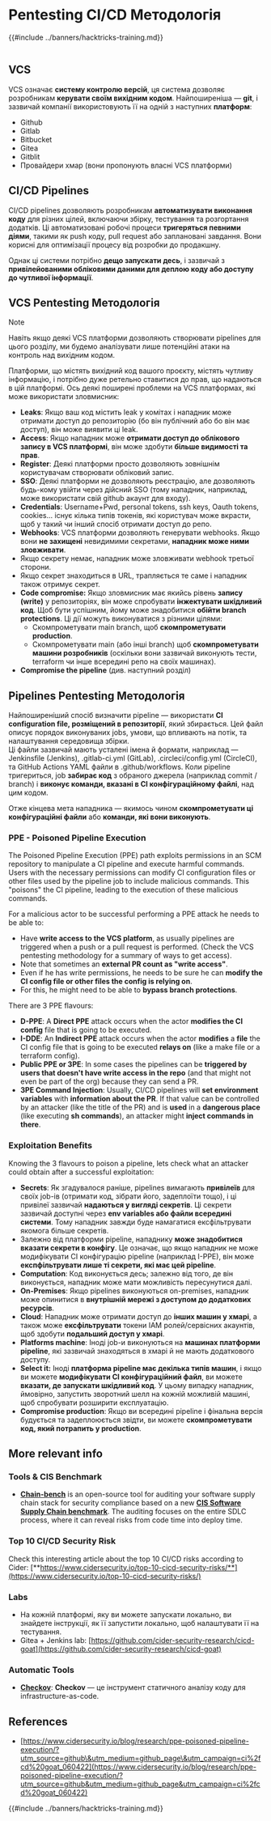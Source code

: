 # Pentesting CI/CD Методологія

{{#include ../banners/hacktricks-training.md}}

<figure><img src="../images/CLOUD-logo-letters.svg" alt=""><figcaption></figcaption></figure>

## VCS

VCS означає **систему контролю версій**, ця система дозволяє розробникам **керувати своїм вихідним кодом**. Найпоширеніша — **git**, і зазвичай компанії використовують її на одній з наступних **платформ**:

- Github
- Gitlab
- Bitbucket
- Gitea
- Gitblit
- Провайдери хмар (вони пропонують власні VCS платформи)


## CI/CD Pipelines

CI/CD pipelines дозволяють розробникам **автоматизувати виконання коду** для різних цілей, включаючи збірку, тестування та розгортання додатків. Ці автоматизовані робочі процеси **тригеряться певними діями**, такими як push коду, pull request або заплановані завдання. Вони корисні для оптимізації процесу від розробки до продакшну.

Однак ці системи потрібно **дещо запускати десь**, і зазвичай з **привілейованими обліковими даними для деплою коду або доступу до чутливої інформації**.

## VCS Pentesting Методологія

> [!NOTE]
> Навіть якщо деякі VCS платформи дозволяють створювати pipelines для цього розділу, ми будемо аналізувати лише потенційні атаки на контроль над вихідним кодом.

Платформи, що містять вихідний код вашого проєкту, містять чутливу інформацію, і потрібно дуже ретельно ставитися до прав, що надаються в цій платформі. Ось деякі поширені проблеми на VCS платформах, які може використати зловмисник:

- **Leaks**: Якщо ваш код містить leak у комітах і нападник може отримати доступ до репозиторію (бо він публічний або бо він має доступ), він може виявити ці leak.
- **Access**: Якщо нападник може **отримати доступ до облікового запису в VCS платформі**, він може здобути **більше видимості та прав**.
- **Register**: Деякі платформи просто дозволяють зовнішнім користувачам створювати обліковий запис.
- **SSO**: Деякі платформи не дозволяють реєстрацію, але дозволяють будь-кому увійти через дійсний SSO (тому нападник, наприклад, може використати свій github акаунт для входу).
- **Credentials**: Username+Pwd, personal tokens, ssh keys, Oauth tokens, cookies... існує кілька типів токенів, які користувач може вкрасти, щоб у такий чи інший спосіб отримати доступ до репо.
- **Webhooks**: VCS платформи дозволяють генерувати webhooks. Якщо вони **не захищені** невидимими секретами, **нападник може ними зловживати**.
- Якщо секрету немає, нападник може зловживати webhook третьої сторони.
- Якщо секрет знаходиться в URL, трапляється те саме і нападник також отримує секрет.
- **Code compromise:** Якщо зловмисник має якийсь рівень **запису (write)** у репозиторіях, він може спробувати **інжектувати шкідливий код**. Щоб бути успішним, йому може знадобитися **обійти branch protections**. Ці дії можуть виконуватися з різними цілями:
  - Скомпрометувати main branch, щоб **скомпрометувати production**.
  - Скомпрометувати main (або інші branch) щоб **скомпрометувати машини розробників** (оскільки вони зазвичай виконують тести, terraform чи інше всередині репо на своїх машинах).
- **Compromise the pipeline** (див. наступний розділ)

## Pipelines Pentesting Методологія

Найпоширеніший спосіб визначити pipeline — використати **CI configuration file, розміщений в репозиторії**, який збирається. Цей файл описує порядок виконуваних jobs, умови, що впливають на потік, та налаштування середовища збірки.\
Ці файли зазвичай мають усталені імена й формати, наприклад — Jenkinsfile (Jenkins), .gitlab-ci.yml (GitLab), .circleci/config.yml (CircleCI), та GitHub Actions YAML файли в .github/workflows. Коли pipeline тригериться, job **забирає код** з обраного джерела (наприклад commit / branch) і **виконує команди, вказані в CI конфігураційному файлі**, над цим кодом.

Отже кінцева мета нападника — якимось чином **скомпрометувати ці конфігураційні файли** або **команди, які вони виконують**.

### PPE - Poisoned Pipeline Execution

The Poisoned Pipeline Execution (PPE) path exploits permissions in an SCM repository to manipulate a CI pipeline and execute harmful commands. Users with the necessary permissions can modify CI configuration files or other files used by the pipeline job to include malicious commands. This "poisons" the CI pipeline, leading to the execution of these malicious commands.

For a malicious actor to be successful performing a PPE attack he needs to be able to:

- Have **write access to the VCS platform**, as usually pipelines are triggered when a push or a pull request is performed. (Check the VCS pentesting methodology for a summary of ways to get access).
- Note that sometimes an **external PR count as "write access"**.
- Even if he has write permissions, he needs to be sure he can **modify the CI config file or other files the config is relying on**.
- For this, he might need to be able to **bypass branch protections**.

There are 3 PPE flavours:

- **D-PPE**: A **Direct PPE** attack occurs when the actor **modifies the CI config** file that is going to be executed.
- **I-DDE**: An **Indirect PPE** attack occurs when the actor **modifies** a **file** the CI config file that is going to be executed **relays on** (like a make file or a terraform config).
- **Public PPE or 3PE**: In some cases the pipelines can be **triggered by users that doesn't have write access in the repo** (and that might not even be part of the org) because they can send a PR.
- **3PE Command Injection**: Usually, CI/CD pipelines will **set environment variables** with **information about the PR**. If that value can be controlled by an attacker (like the title of the PR) and is **used** in a **dangerous place** (like executing **sh commands**), an attacker might **inject commands in there**.

### Exploitation Benefits

Knowing the 3 flavours to poison a pipeline, lets check what an attacker could obtain after a successful exploitation:

- **Secrets**: Як згадувалося раніше, pipelines вимагають **привілеїв** для своїх job-ів (отримати код, зібрати його, задеплоїти тощо), і ці привілеї зазвичай **надаються у вигляді секретів**. Ці секрети зазвичай доступні через **env variables або файли всередині системи**. Тому нападник завжди буде намагатися ексфільтрувати якомога більше секретів.
- Залежно від платформи pipeline, нападнику **може знадобитися вказати секрети в конфігу**. Це означає, що якщо нападник не може модифікувати CI конфігурацію pipeline (наприклад I-PPE), він може **експфільтрувати лише ті секрети, які має цей pipeline**.
- **Computation**: Код виконується десь; залежно від того, де він виконується, нападник може мати можливість пересунутися далі.
- **On-Premises**: Якщо pipelines виконуються on-premises, нападник може опинитися в **внутрішній мережі з доступом до додаткових ресурсів**.
- **Cloud**: Нападник може отримати доступ до **інших машин у хмарі**, а також може **ексфільтрувати** токени IAM ролей/сервісних акаунтів, щоб здобути **подальший доступ у хмарі**.
- **Platforms machine**: Іноді job-и виконуються на **машинах платформи pipeline**, які зазвичай знаходяться в хмарі й не мають додаткового доступу.
- **Select it:** Іноді **платформа pipeline має декілька типів машин**, і якщо ви можете **модифікувати CI конфігураційний файл**, ви можете **вказати, де запускати шкідливий код**. У цьому випадку нападник, ймовірно, запустить зворотний шелл на кожній можливій машині, щоб спробувати розширити експлуатацію.
- **Compromise production**: Якщо ви всередині pipeline і фінальна версія будується та задеплоюється звідти, ви можете **скомпрометувати код, який потрапить у production**.

## More relevant info

### Tools & CIS Benchmark

- [**Chain-bench**](https://github.com/aquasecurity/chain-bench) is an open-source tool for auditing your software supply chain stack for security compliance based on a new [**CIS Software Supply Chain benchmark**](https://github.com/aquasecurity/chain-bench/blob/main/docs/CIS-Software-Supply-Chain-Security-Guide-v1.0.pdf). The auditing focuses on the entire SDLC process, where it can reveal risks from code time into deploy time.

### Top 10 CI/CD Security Risk

Check this interesting article about the top 10 CI/CD risks according to Cider: [**https://www.cidersecurity.io/top-10-cicd-security-risks/**](https://www.cidersecurity.io/top-10-cicd-security-risks/)

### Labs

- На кожній платформі, яку ви можете запускати локально, ви знайдете інструкції, як її запустити локально, щоб налаштувати її на тестування.
- Gitea + Jenkins lab: [https://github.com/cider-security-research/cicd-goat](https://github.com/cider-security-research/cicd-goat)

### Automatic Tools

- [**Checkov**](https://github.com/bridgecrewio/checkov): **Checkov** — це інструмент статичного аналізу коду для infrastructure-as-code.

## References

- [https://www.cidersecurity.io/blog/research/ppe-poisoned-pipeline-execution/?utm_source=github\&utm_medium=github_page\&utm_campaign=ci%2fcd%20goat_060422](https://www.cidersecurity.io/blog/research/ppe-poisoned-pipeline-execution/?utm_source=github&utm_medium=github_page&utm_campaign=ci%2fcd%20goat_060422)


{{#include ../banners/hacktricks-training.md}}
